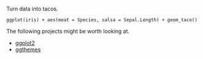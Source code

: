 Turn data into tacos.

    ggplot(iris) + aes(meat = Species, salsa = Sepal.Length) + geom_taco()

The following projects might be worth looking at.

* [ggplot2](https://github.com/hadley/ggplot2)
* [ggthemes](https://github.com/jrnold/ggthemes)
